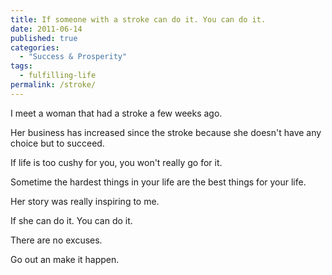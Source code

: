 ```yaml
---
title: If someone with a stroke can do it. You can do it.
date: 2011-06-14
published: true
categories:
  - "Success & Prosperity"
tags:
  - fulfilling-life
permalink: /stroke/
---
```

I meet a woman that had a stroke a few weeks ago.

Her business has increased since the stroke because she doesn't have any choice but to succeed.

If life is too cushy for you, you won't really go for it.

Sometime the hardest things in your life are the best things for your life.

Her story was really inspiring to me.

If she can do it. You can do it.

There are no excuses.

Go out an make it happen.
